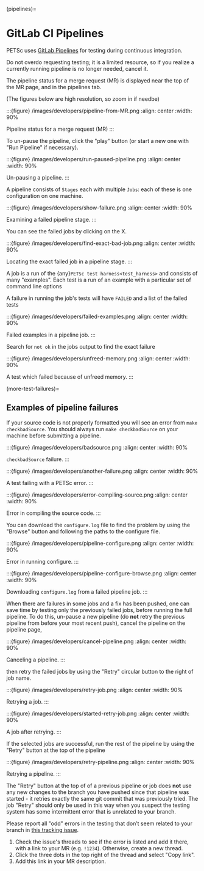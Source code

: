 (pipelines)=

# GitLab CI Pipelines

PETSc uses [GitLab Pipelines](https://docs.gitlab.com/ee/ci/pipelines/) for testing during continuous integration.

Do not overdo requesting testing; it is a limited resource, so if you
realize a currently running pipeline is no longer needed, cancel it.

The pipeline status for a merge request (MR) is displayed near the top of the MR page, and in the pipelines tab.

(The figures below are high resolution, so zoom in if needbe)

:::{figure} /images/developers/pipeline-from-MR.png
:align: center
:width: 90%

Pipeline status for a merge request (MR)
:::

To un-pause the pipeline, click the "play" button (or start a new one with "Run Pipeline" if necessary).

:::{figure} /images/developers/run-paused-pipeline.png
:align: center
:width: 90%

Un-pausing a pipeline.
:::

A pipeline consists of `Stages` each with multiple `Jobs`: each of these is one configuration on one machine.

:::{figure} /images/developers/show-failure.png
:align: center
:width: 90%

Examining a failed pipeline stage.
:::

You can see the failed jobs by clicking on the  X.

:::{figure} /images/developers/find-exact-bad-job.png
:align: center
:width: 90%

Locating the exact failed job in a pipeline stage.
:::

A job is a run of the {any}`PETSc test harness<test_harness>` and consists of many "examples".
Each test is a run of an example with a particular set of command line options

A failure in running the job's tests will have `FAILED` and a list of the failed tests

:::{figure} /images/developers/failed-examples.png
:align: center
:width: 90%

Failed examples in a pipeline job.
:::

Search for `not ok` in the jobs output to find the exact failure

:::{figure} /images/developers/unfreed-memory.png
:align: center
:width: 90%

A test which failed because of unfreed memory.
:::

(more-test-failures)=

## Examples of pipeline failures

If your source code is not properly formatted you will see an error from `make checkbadSource`. You should always run `make checkbadSource` on your machine
before submitting a pipeline.

:::{figure} /images/developers/badsource.png
:align: center
:width: 90%

`checkbadSource` failure.
:::

:::{figure} /images/developers/another-failure.png
:align: center
:width: 90%

A test failing with a PETSc error.
:::

:::{figure} /images/developers/error-compiling-source.png
:align: center
:width: 90%

Error in compiling the source code.
:::

You can download the `configure.log` file to find the problem by using the "Browse" button and following the paths to the configure file.

:::{figure} /images/developers/pipeline-configure.png
:align: center
:width: 90%

Error in running configure.
:::

:::{figure} /images/developers/pipeline-configure-browse.png
:align: center
:width: 90%

Downloading `configure.log` from a failed pipeline job.
:::

When there are failures in some jobs and a fix has been pushed, one can save time by testing only the previously
failed jobs, before running the full pipeline. To do this, un-pause a
new pipeline (do **not** retry the previous pipeline from before your most recent push), cancel
the pipeline on the pipeline page,

:::{figure} /images/developers/cancel-pipeline.png
:align: center
:width: 90%

Canceling a pipeline.
:::

then retry the failed jobs by using the  "Retry"
circular button to the right of job name.

:::{figure} /images/developers/retry-job.png
:align: center
:width: 90%

Retrying a job.
:::

:::{figure} /images/developers/started-retry-job.png
:align: center
:width: 90%

A job after retrying.
:::

If the selected jobs are
successful, run the rest of the pipeline by using the "Retry"
button at the top of the pipeline

:::{figure} /images/developers/retry-pipeline.png
:align: center
:width: 90%

Retrying a pipeline.
:::

The "Retry" button at the top of of a previous pipeline or job does **not** use any
new changes to the branch you have pushed since that pipeline was started - it retries exactly the
same git commit that was previously tried. The job "Retry" should only be used in this way
when you suspect the testing system has some intermittent error that is unrelated to your branch.

Please report all "odd" errors in the testing that don’t seem related
to your branch in [this tracking issue](https://gitlab.com/petsc/petsc/issues/951).

1. Check the issue's threads to see if the error is listed and add it there, with a link to your MR (e.g. `!1234`). Otherwise, create a new thread.
2. Click the three dots in the top right of the thread and select "Copy link".
3. Add this link in your MR description.
